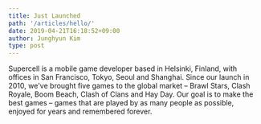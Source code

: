 ```yaml
---
title: Just Launched
path: '/articles/hello/'
date: 2019-04-21T16:18:52+09:00
author: Junghyun Kim
type: post
---
```


<!--- All of the above frontmatter fields are mandatory -->

Supercell is a mobile game developer based in Helsinki, Finland, with offices in San Francisco, Tokyo, Seoul and Shanghai. Since our launch in 2010, we've brought five games to the global market – Brawl Stars, Clash Royale, Boom Beach, Clash of Clans and Hay Day. Our goal is to make the best games – games that are played by as many people as possible, enjoyed for years and remembered forever.
